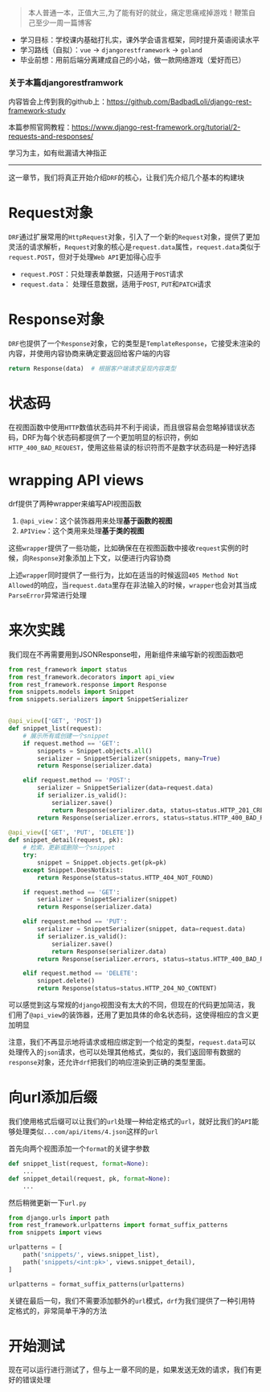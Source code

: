 > 本人普通一本，正值大三,为了能有好的就业，痛定思痛戒掉游戏！鞭策自己至少一周一篇博客

- 学习目标：学校课内基础打扎实，课外学会语言框架，同时提升英语阅读水平
- 学习路线（自拟）：`vue` -> `djangorestframework` -> `goland`
- 毕业前想：用前后端分离建成自己的小站，做一款网络游戏（爱好而已）

### 关于本篇djangorestframwork

内容皆会上传到我的github上：https://github.com/BadbadLoli/django-rest-framework-study

本篇参照官网教程：https://www.django-rest-framework.org/tutorial/2-requests-and-responses/

学习为主，如有纰漏请大神指正

---

这一章节，我们将真正开始介绍`DRF`的核心，让我们先介绍几个基本的构建块

# Request对象

`DRF`通过扩展常用的`HttpRequest`对象，引入了一个新的`Request`对象，提供了更加灵活的请求解析，`Request`对象的核心是`request.data`属性，`request.data`类似于`request.POST`，但对于处理`Web API`更加得心应手

- `request.POST`：只处理表单数据，只适用于`POST`请求
- `request.data`： 处理任意数据，适用于`POST`, `PUT`和`PATCH`请求

# Response对象

`DRF`也提供了一个`Response`对象，它的类型是`TemplateResponse`，它接受未渲染的内容，并使用内容协商来确定要返回给客户端的内容

```python
return Response(data)  # 根据客户端请求呈现内容类型
```

# 状态码

在视图函数中使用`HTTP`数值状态码并不利于阅读，而且很容易会忽略掉错误状态码，DRF为每个状态码都提供了一个更加明显的标识符，例如`HTTP_400_BAD_REQUEST`，使用这些易读的标识符而不是数字状态码是一种好选择

# wrapping API views

drf提供了两种wrapper来编写API视图函数

1. `@api_view`：这个装饰器用来处理**基于函数的视图**
2. `APIView`：这个类用来处理**基于类的视图**

这些`wrapper`提供了一些功能，比如确保在在视图函数中接收`request`实例的时候，向`Response`对象添加上下文，以便进行内容协商

上述`wrapper`同时提供了一些行为，比如在适当的时候返回`405 Method Not Allowed`的响应，当`request.data`里存在非法输入的时候，`wrapper`也会对其当成`ParseError`异常进行处理

# 来次实践

我们现在不再需要用到JSONResponse啦，用新组件来编写新的视图函数吧

```python
from rest_framework import status
from rest_framework.decorators import api_view
from rest_framework.response import Response
from snippets.models import Snippet
from snippets.serializers import SnippetSerializer


@api_view(['GET', 'POST'])
def snippet_list(request):
    # 展示所有或创建一个snippet
    if request.method == 'GET':
        snippets = Snippet.objects.all()
        serializer = SnippetSerializer(snippets, many=True)
        return Response(serializer.data)

    elif request.method == 'POST':
        serializer = SnippetSerializer(data=request.data)
        if serializer.is_valid():
            serializer.save()
            return Response(serializer.data, status=status.HTTP_201_CREATED)
        return Response(serializer.errors, status=status.HTTP_400_BAD_REQUEST)
        
@api_view(['GET', 'PUT', 'DELETE'])
def snippet_detail(request, pk):
    # 检索，更新或删除一个snippet
    try:
        snippet = Snippet.objects.get(pk=pk)
    except Snippet.DoesNotExist:
        return Response(status=status.HTTP_404_NOT_FOUND)

    if request.method == 'GET':
        serializer = SnippetSerializer(snippet)
        return Response(serializer.data)

    elif request.method == 'PUT':
        serializer = SnippetSerializer(snippet, data=request.data)
        if serializer.is_valid():
            serializer.save()
            return Response(serializer.data)
        return Response(serializer.errors, status=status.HTTP_400_BAD_REQUEST)

    elif request.method == 'DELETE':
        snippet.delete()
        return Response(status=status.HTTP_204_NO_CONTENT)
```

可以感觉到这与常规的`django`视图没有太大的不同，但现在的代码更加简洁，我们用了`@api_view`的装饰器，还用了更加具体的命名状态码，这使得相应的含义更加明显

注意，我们不再显示地将请求或相应绑定到一个给定的类型，`request.data`可以处理传入的`json`请求，也可以处理其他格式，类似的，我们返回带有数据的`response`对象，还允许`drf`把我们的响应渲染到正确的类型里面。

# 向url添加后缀

我们使用格式后缀可以让我们的`url`处理一种给定格式的`url`，就好比我们的`API`能够处理类似`...com/api/items/4.json`这样的`url`

首先向两个视图添加一个`format`的关键字参数

```python
def snippet_list(request, format=None):
    ...
def snippet_detail(request, pk, format=None):
    ...
```

然后稍微更新一下`url.py`

```python
from django.urls import path
from rest_framework.urlpatterns import format_suffix_patterns
from snippets import views

urlpatterns = [
    path('snippets/', views.snippet_list),
    path('snippets/<int:pk>', views.snippet_detail),
]

urlpatterns = format_suffix_patterns(urlpatterns)
```

关键在最后一句，我们不需要添加额外的`url`模式，`drf`为我们提供了一种引用特定格式的，非常简单干净的方法

# 开始测试

现在可以运行进行测试了，但与上一章不同的是，如果发送无效的请求，我们有更好的错误处理

